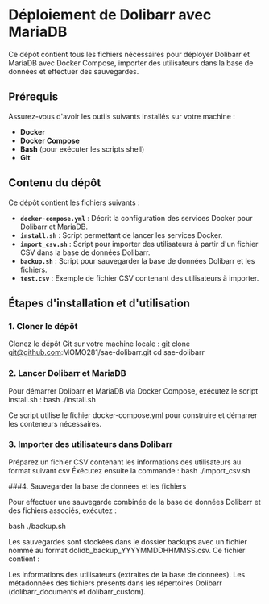 # Déploiement de Dolibarr avec MariaDB

Ce dépôt contient tous les fichiers nécessaires pour déployer Dolibarr et MariaDB avec Docker Compose, importer des utilisateurs dans la base de données et effectuer des sauvegardes.

## Prérequis

Assurez-vous d'avoir les outils suivants installés sur votre machine :
- **Docker**
- **Docker Compose**
- **Bash** (pour exécuter les scripts shell)
- **Git**

## Contenu du dépôt

Ce dépôt contient les fichiers suivants :

- **`docker-compose.yml`** : Décrit la configuration des services Docker pour Dolibarr et MariaDB.
- **`install.sh`** : Script permettant de lancer les services Docker.
- **`import_csv.sh`** : Script pour importer des utilisateurs à partir d'un fichier CSV dans la base de données Dolibarr.
- **`backup.sh`** : Script pour sauvegarder la base de données Dolibarr et les fichiers.
- **`test.csv`** : Exemple de fichier CSV contenant des utilisateurs à importer.

## Étapes d'installation et d'utilisation

### 1. Cloner le dépôt

Clonez le dépôt Git sur votre machine locale :
git clone git@github.com:MOMO281/sae-dolibarr.git
cd sae-dolibarr

### 2. Lancer Dolibarr et MariaDB

Pour démarrer Dolibarr et MariaDB via Docker Compose, exécutez le script install.sh :
bash
./install.sh

Ce script utilise le fichier docker-compose.yml pour construire et démarrer les conteneurs nécessaires.

### 3. Importer des utilisateurs dans Dolibarr
Préparez un fichier CSV contenant les informations des utilisateurs au format suivant csv
Éxécutez ensuite la commande :
bash
./import_csv.sh

###4. Sauvegarder la base de données et les fichiers

Pour effectuer une sauvegarde combinée de la base de données Dolibarr et des fichiers associés, exécutez :

bash
./backup.sh

Les sauvegardes sont stockées dans le dossier backups avec un fichier nommé au format dolidb_backup_YYYYMMDDHHMMSS.csv. Ce fichier contient :

Les informations des utilisateurs (extraites de la base de données).
Les métadonnées des fichiers présents dans les répertoires Dolibarr (dolibarr_documents et dolibarr_custom).
